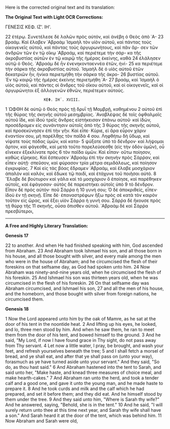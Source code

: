 Here is the corrected original text and its translation:

**The Original Text with Light OCR Corrections:**

ΓΕΝΕΣΙΣ ΚΕΦ. ΙΖ'. ΙΗ'.

22 ἑτέρῳ. Συνετέλεσε δὲ λαλῶν πρὸς αὐτόν, καὶ ἀνέβη ὁ Θεὸς ἀπὸ ᾽Α-
23 βραάμ. Καὶ ἔλαβεν ᾽Αβραὰμ ᾽Ισμαὴλ τὸν υἱὸν αὐτοῦ, καὶ πάντας
    τοὺς οἰκογενεῖς αὐτοῦ, καὶ πάντας τοὺς ἀργυρωνήτους, καὶ πᾶν ἄρ-
    σεν τῶν ἀνδρῶν τῶν ἐν τῷ οἴκῳ ᾽Αβραάμ, καὶ περιέτεμε τὴν σάρ-
    κα τῆς ἀκροβυστίας αὐτῶν ἐν τῷ καιρῷ τῆς ἡμέρας ἐκείνης, καθὰ
24 ἐλάλησεν αὐτῷ ὁ Θεός. ᾽Αβραὰμ δὲ ἦν ἐνενηκονταεννέα ἐτῶν, ἡνί-
25 κα περιέτεμε τὴν σάρκα τῆς ἀκροβυστίας αὐτοῦ. ᾽Ισμαὴλ δὲ ὁ υἱὸς
    αὐτοῦ ἐτῶν δεκατριῶν ἦν, ἡνίκα περιετμήθη τὴν σάρκα τῆς ἀκρο-
26 βυστίας αὐτοῦ. ᾽Εν τῷ καιρῷ τῆς ἡμέρας ἐκείνης περιετμήθη ᾽Α-
27 βραάμ, καὶ ᾽Ισμαὴλ ὁ υἱὸς αὐτοῦ, καὶ πάντες οἱ ἄνδρες τοῦ οἴκου
    αὐτοῦ, καὶ οἱ οἰκογενεῖς, καὶ οἱ ἀργυρώνητοι ἐξ ἀλλογενῶν ἐθνῶν,
    περιέτεμεν αὐτούς.

                     ΚΕΦ. ΙΗ´. XVIII.

1  ὩΦΘΗ δὲ αὐτῷ ὁ Θεὸς πρὸς τῇ δρυῒ τῇ Μαμβρῇ, καθημένου
2  αὐτοῦ ἐπὶ τῆς θύρας τῆς σκηνῆς αὐτοῦ μεσημβρίας. ᾽Αναβλέψας δὲ
   τοῖς ὀφθαλμοῖς αὐτοῦ ἴδε, καὶ ἰδοὺ τρεῖς ἄνδρες εἰστήκεισαν ἐπάνω
   αὐτοῦ· καὶ ἰδών, προσέδραμεν εἰς συνάντησιν αὐτοῖς ἀπὸ τῆς
3  θύρας τῆς σκηνῆς αὐτοῦ, καὶ προσεκύνησεν ἐπὶ τὴν γῆν. Καὶ εἶπε·
   Κύριε, εἰ ἄρα εὗρον χάριν ἐναντίον σου, μὴ παρέλθῃς τὸν παῖδά
4  σου. Ληφθήτω δὴ ὕδωρ, καὶ νίψατε τοὺς πόδας ὑμῶν, καὶ κατα-
5  ψύξατε ὑπὸ τὸ δένδρον· καὶ λήψομαι ἄρτον, καὶ φάγεσθε, καὶ μετὰ
   τοῦτο παρελεύσεσθε (εἰς τὴν ὁδὸν ὑμῶν), οὗ εἵνεκεν ἐξεκλίνατε πρὸς
6  τὸν παῖδα ὑμῶν. Καὶ εἶπαν· οὕτω ποίησον, καθὼς εἴρηκας. Καὶ
   ἔσπευσεν ᾽Αβραὰμ ἐπὶ τὴν σκηνὴν πρὸς Σάρῥαν, καὶ εἶπεν αὐτῇ·
   σπεῦσον, καὶ φύρασον τρία μέτρα σεμιδάλεως, καὶ ποίησον ἐγκρυφίας.
7  Καὶ εἰς τὰς βόας ἔδραμεν ᾽Αβραάμ, καὶ ἔλαβε μοσχάριον ἀπαλὸν
   καὶ καλόν, καὶ ἔδωκε τῷ παιδί, καὶ ἐτάχυνε τοῦ ποιῆσαι αὐτό.
8  ῎Ελαβε δὲ βούτυρον καὶ γάλα καὶ τὸ μοσχάριον ὃ ἐποίησε, καὶ
   παρέθηκεν αὐτοῖς, καὶ ἐφάγοσαν· αὐτὸς δὲ παρειστήκει αὐτοῖς ὑπὸ
9  τὸ δένδρον. Εἶπον δὲ πρὸς αὐτόν· ποῦ Σάρῥα ἡ
10 γυνή σου; Ὁ δὲ ἀποκριθείς, εἶπεν· ἰδοὺ ἐν τῇ σκηνῇ. Εἶπε δὲ·
   ἐπαναστρέφων ἥξω πρὸς σὲ κατὰ τὸν καιρὸν τοῦτον εἰς ὥρας, καὶ
   ἕξει υἱὸν Σάρῥα ἡ γυνή σου. Σάρῥα δὲ ἤκουσε πρὸς τῇ θύρᾳ τῆς
11 σκηνῆς, οὖσα ὄπισθεν αὐτοῦ. ᾽Αβραὰμ δὲ καὶ Σάρῥα πρεσβύτεροι,

---

**A Free and Highly Literary Translation:**

**Genesis 17**

22 to another. And when He had finished speaking with him, God ascended from Abraham.
23 And Abraham took Ishmael his son, and all those born in his house, and all those bought with silver, and every male among the men who were in the house of Abraham; and he circumcised the flesh of their foreskins on that selfsame day, as God had spoken unto him.
24 Now Abraham was ninety-and-nine years old, when he circumcised the flesh of his foreskin.
25 And Ishmael his son was thirteen years old, when he was circumcised in the flesh of his foreskin.
26 On that selfsame day was Abraham circumcised, and Ishmael his son,
27 and all the men of his house, and the homeborn, and those bought with silver from foreign nations, he circumcised them.

**Genesis 18**

1 Now the Lord appeared unto him by the oak of Mamre, as he sat at the door of his tent in the noontide heat.
2 And lifting up his eyes, he looked, and lo, three men stood by him. And when he saw them, he ran to meet them from the door of his tent, and bowed himself to the ground.
3 And he said, "My Lord, if now I have found grace in Thy sight, do not pass away from Thy servant.
4 Let now a little water, I pray, be brought, and wash your feet, and refresh yourselves beneath the tree;
5 and I shall fetch a morsel of bread, and ye shall eat, and after that ye shall pass on (unto your way), forasmuch as ye have turned aside unto your servant." And they said, "So do, as thou hast said."
6 And Abraham hastened into the tent to Sarah, and said unto her, "Make haste, and knead three measures of choice meal, and make hearth-cakes."
7 And Abraham ran unto the herd, and took a tender calf and a good one, and gave it unto the young man, and he made haste to prepare it.
8 And he took curds and milk and the calf which he had prepared, and set it before them; and they did eat. And he himself stood by them under the tree.
9 And they said unto him, "Where is Sarah thy wife?" And he answered, saying, "Behold, she is in the tent."
10 And he said, "I will surely return unto thee at this time next year, and Sarah thy wife shall have a son." And Sarah heard it at the door of the tent, which was behind him.
11 Now Abraham and Sarah were old,